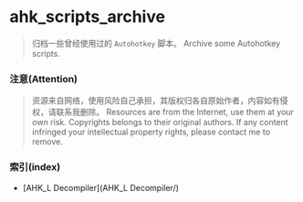 # ahk_scripts_archive

>   归档一些曾经使用过的 `Autohotkey` 脚本。
>   Archive some Autohotkey scripts.


### 注意(Attention)

>   资源来自网络，使用风险自己承担，其版权归各自原始作者，内容如有侵权，请联系我删除。
>   Resources are from the Internet, use them at your own risk. Copyrights belongs to their original authors. If any content infringed your intellectual property rights, please contact me to remove.

### 索引(index)

- [AHK_L Decompiler](AHK_L Decompiler/)